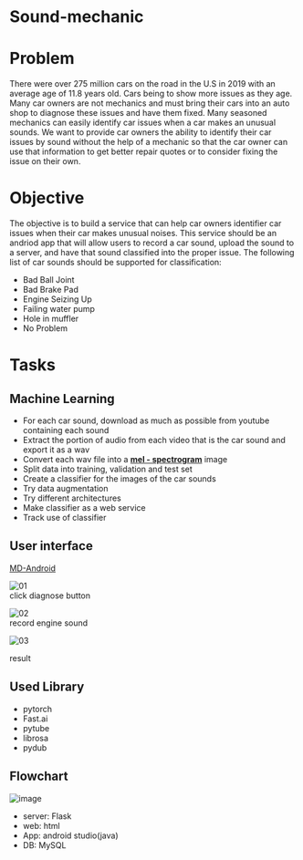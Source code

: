 # Sound-mechanic

# Problem
There were over 275 million cars on the road in the U.S in 2019 with an average age of 11.8 years old.
Cars being to show more issues as they age. Many car owners are not mechanics and must bring their cars into an auto shop to diagnose these issues and have them fixed. Many seasoned mechanics can easily identify car issues when a car makes an unusual sounds. We want to provide car owners the ability to identify their car issues by sound without the help of a mechanic so that the car owner can use that information to get better repair quotes or to consider fixing the issue on their own.

# Objective
The objective is to build a service that can help car owners identifier car issues when their car makes unusual noises. This service should be an andriod app that will allow users to record a car sound, upload the sound to a server, and have that sound classified into the proper issue. The following list of car sounds should be supported for classification:
  * Bad Ball Joint
  * Bad Brake Pad
  * Engine Seizing Up
  * Failing water pump
  * Hole in muffler
  * No Problem

# Tasks
## Machine Learning
  * For each car sound, download as much as possible from youtube containing each sound
  * Extract the portion of audio from each video that is the car sound and export it as a wav
  * Convert each wav file into a [**mel - spectrogram**](https://towardsdatascience.com/getting-to-know-the-mel-spectrogram-31bca3e2d9d0) image
  * Split data into training, validation and test set
  * Create a classifier for the images of the car sounds
  * Try data augmentation
  * Try different architectures
  * Make classifier as a web service
  * Track use of classifier
     
## User interface
[MD-Android](https://github.com/jihye-kim11/MD_Mobile)


   ![01](./01.jpg)   
   click diagnose button   
      
   ![02](./02.jpg)   
   record engine sound   
      
   ![03](./03.jpg)

   result   
      
      
## Used Library
 * pytorch
 * Fast.ai
 * pytube
 * librosa
 * pydub

## Flowchart
![image](https://user-images.githubusercontent.com/59490892/119289199-1a216300-bc85-11eb-9c62-5b7454266c2b.png)
 * server: Flask
 * web: html
 * App: android studio(java)
 * DB: MySQL

